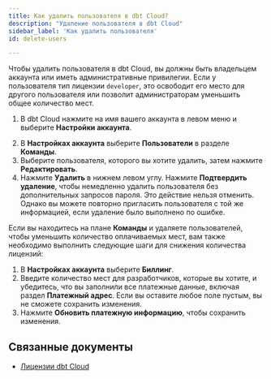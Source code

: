```yaml
---
title: Как удалить пользователя в dbt Cloud?
description: "Удаление пользователя в dbt Cloud"
sidebar_label: 'Как удалить пользователя'
id: delete-users

---
```


Чтобы удалить пользователя в dbt Cloud, вы должны быть владельцем аккаунта или иметь административные привилегии. Если у пользователя тип лицензии `developer`, это освободит его место для другого пользователя или позволит администраторам уменьшить общее количество мест.

1. В dbt Cloud нажмите на имя вашего аккаунта в левом меню и выберите **Настройки аккаунта**.

<Lightbox src="/img/docs/dbt-cloud/Navigate To Account Settings.png" title="Перейти к настройкам аккаунта" />

2. В **Настройках аккаунта** выберите **Пользователи** в разделе **Команды**.
3. Выберите пользователя, которого вы хотите удалить, затем нажмите **Редактировать**. 
4. Нажмите **Удалить** в нижнем левом углу. Нажмите **Подтвердить удаление**, чтобы немедленно удалить пользователя без дополнительных запросов пароля. Это действие нельзя отменить. Однако вы можете повторно пригласить пользователя с той же информацией, если удаление было выполнено по ошибке.

<Lightbox src="/img/docs/dbt-cloud/delete_user.png" width="85%" title="Удаление пользователя" />

Если вы находитесь на плане **Команды** и удаляете пользователей, чтобы уменьшить количество оплачиваемых мест, вам также необходимо выполнить следующие шаги для снижения количества лицензий:
1. В **Настройках аккаунта** выберите **Биллинг**. 
2. Введите количество мест для разработчиков, которые вы хотите, и убедитесь, что вы заполнили все платежные данные, включая раздел **Платежный адрес**. Если вы оставите любое поле пустым, вы не сможете сохранить изменения.
3. Нажмите **Обновить платежную информацию**, чтобы сохранить изменения. 

<Lightbox src="/img/docs/dbt-cloud/faq-account-settings-billing.jpg" width="85%" title="Перейти к Настройкам аккаунта -> Пользователи для изменения пользователей dbt Cloud" />

## Связанные документы

- [Лицензии dbt Cloud](/docs/cloud/manage-access/seats-and-users#licenses)